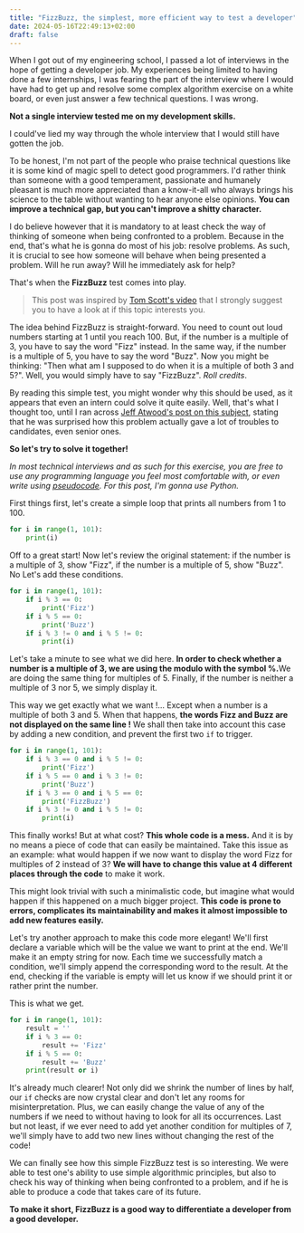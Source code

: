 ```yaml
---
title: "FizzBuzz, the simplest, more efficient way to test a developer"
date: 2024-05-16T22:49:13+02:00
draft: false
---
```


When I got out of my engineering school, I passed a lot of interviews in the hope of getting a developer job. My experiences being limited to having done a few internships, I was fearing the part of the interview where I would have had to get up and resolve some complex algorithm exercise on a white board, or even just answer a few technical questions. I was wrong.

**Not a single interview tested me on my development skills.**

I could've lied my way through the whole interview that I would still have gotten the job.

To be honest, I'm not part of the people who praise technical questions like it is some kind of magic spell to detect good programmers. I'd rather think than someone with a good temperament, passionate and humanely pleasant is much more appreciated than a know-it-all who always brings his science to the table without wanting to hear anyone else opinions. <strong>You can improve a technical gap, but you can't improve a shitty character.</strong>

I do believe however that it is mandatory to at least check the way of thinking of someone when being confronted to a problem. Because in the end, that's what he is gonna do most of his job: resolve problems. As such, it is crucial to see how someone will behave when being presented a problem. Will he run away? Will he immediately ask for help?

That's when the <strong>FizzBuzz</strong> test comes into play.

> This post was inspired by [Tom Scott's video](https://www.youtube.com/watch?v=QPZ0pIK_wsc) that I strongly suggest you to have a look at if this topic interests you.

The idea behind FizzBuzz is straight-forward. You need to count out loud numbers starting at 1 until you reach 100. But, if the number is a multiple of 3, you have to say the word "Fizz" instead. In the same way, if the number is a multiple of 5, you have to say the word "Buzz". Now you might be thinking: "Then what am I supposed to do when it is a multiple of both 3 and 5?". Well, you would simply have to say "FizzBuzz". <em>Roll credits</em>.

By reading this simple test, you might wonder why this should be used, as it appears that even an intern could solve it quite easily. Well, that's what I thought too, until I ran across [Jeff Atwood's post on this subject](https://blog.codinghorror.com/why-cant-programmers-program/), stating that he was surprised how this problem actually gave a lot of troubles to candidates, even senior ones.

<strong>So let's try to solve it together!</strong>

<em>In most technical interviews and as such for this exercise, you are free to use any programming language you feel most comfortable with, or even write using [pseudocode](https://en.wikipedia.org/wiki/Pseudocode). For this post, I'm gonna use Python.</em>

First things first, let's create a simple loop that prints all numbers from 1 to 100.

```python
for i in range(1, 101):
    print(i)
```

Off to a great start! Now let's review the original statement: if the number is a multiple of 3, show "Fizz", if the number is a multiple of 5, show "Buzz". No Let's add these conditions.

```python
for i in range(1, 101):
    if i % 3 == 0:
        print('Fizz')
    if i % 5 == 0:
        print('Buzz')
    if i % 3 != 0 and i % 5 != 0:
        print(i)
```

Let's take a minute to see what we did here. <strong>In order to check whether a number is a multiple of 3, we are using the modulo with the symbol %.</strong>We are doing the same thing for multiples of 5. Finally, if the number is neither a multiple of 3 nor 5, we simply display it.

This way we get exactly what we want !... Except when a number is a multiple of both 3 and 5. When that happens, <strong>the words Fizz and Buzz are not displayed on the same line !</strong> We shall then take into account this case by adding a new condition, and prevent the first two `if` to trigger.

```python
for i in range(1, 101):
    if i % 3 == 0 and i % 5 != 0:
        print('Fizz')
    if i % 5 == 0 and i % 3 != 0:
        print('Buzz')
    if i % 3 == 0 and i % 5 == 0:
        print('FizzBuzz')
    if i % 3 != 0 and i % 5 != 0:
        print(i)
```

This finally works! But at what cost? <strong>This whole code is a mess.</strong> And it is by no means a piece of code that can easily be maintained. Take this issue as an example: what would happen if we now want to display the word Fizz for multiples of 2 instead of 3? <strong>We will have to change this value at 4 different places through the code</strong> to make it work.

This might look trivial with such a minimalistic code, but imagine what would happen if this happened on a much bigger project. <strong>This code is prone to errors, complicates its maintainability and makes it almost impossible to add new features easily.</strong>

Let's try another approach to make this code more elegant! We'll first declare a variable which will be the value we want to print at the end. We'll make it an empty string for now. Each time we successfully match a condition, we'll simply append the corresponding word to the result. At the end, checking if the variable is empty will let us know if we should print it or rather print the number. 

This is what we get.

```python
for i in range(1, 101):
    result = ''
    if i % 3 == 0:
        result += 'Fizz'
    if i % 5 == 0:
        result += 'Buzz'
    print(result or i)
```

It's already much clearer! Not only did we shrink the number of lines by half, our `if` checks are now crystal clear and don't let any rooms for misinterpretation. Plus, we can easily change the value of any of the numbers if we need to without having to look for all its occurrences. Last but not least, if we ever need to add yet another condition for multiples of 7, we'll simply have to add two new lines without changing the rest of the code!

We can finally see how this simple FizzBuzz test is so interesting. We were able to test one's ability to use simple algorithmic principles, but also to check his way of thinking when being confronted to a problem, and if he is able to produce a code that takes care of its future.

<strong>To make it short, FizzBuzz is a good way to differentiate a developer from a good developer.</strong>